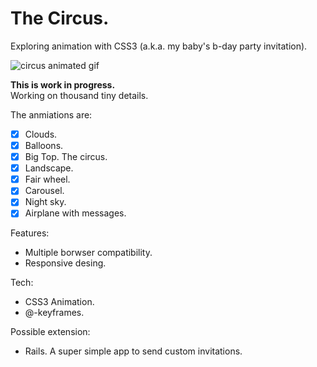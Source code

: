 # The Circus.

Exploring animation with CSS3 (a.k.a. my baby's b-day party invitation).

![circus animated gif](http://h6c5.com/system/pictures/avatars/000/000/004/original/circus.gif?1426187751
)

**This is work in progress.**   
Working on thousand tiny details. 


The anmiations are: 

+ [x] Clouds.
+ [x] Balloons. 
+ [x] Big Top. The circus.
+ [x] Landscape.
+ [x] Fair wheel.
+ [x] Carousel. 
+ [x] Night sky. 
+ [x] Airplane with messages. 

Features:
+ Multiple borwser compatibility.
+ Responsive desing.

Tech:
+ CSS3 Animation. 
+ @-keyframes. 

Possible extension: 
+ Rails. A super simple app to send custom invitations.

